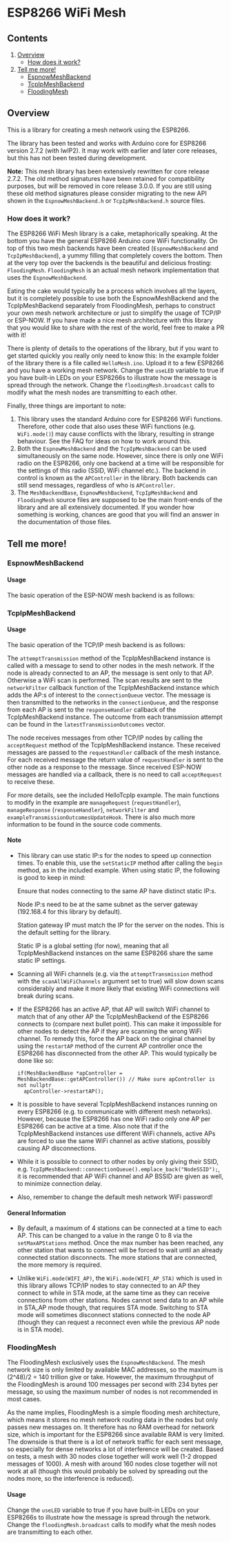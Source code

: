 # ESP8266 WiFi Mesh

## Contents
1. [Overview](#Overview)
   * [How does it work?](#Work)
2. [Tell me more!](#More)
   * [EspnowMeshBackend](#EspnowMeshBackendMore)
   * [TcpIpMeshBackend](#TcpIpMeshBackendMore)
   * [FloodingMesh](#FloodingMeshMore)


## <a name="Overview"></a>Overview

This is a library for creating a mesh network using the ESP8266.

The library has been tested and works with Arduino core for ESP8266 version 2.7.2 (with lwIP2). It may work with earlier and later core releases, but this has not been tested during development.

**Note:** This mesh library has been extensively rewritten for core release 2.7.2. The old method signatures have been retained for compatibility purposes, but will be removed in core release 3.0.0. If you are still using these old method signatures please consider migrating to the new API shown in the `EspnowMeshBackend.h` or `TcpIpMeshBackend.h` source files.

### <a name="Work"></a>How does it work?

The ESP8266 WiFi Mesh library is a cake, metaphorically speaking. At the bottom you have the general ESP8266 Arduino core WiFi functionality. On top of this two mesh backends have been created (`EspnowMeshBackend` and `TcpIpMeshBackend`), a yummy filling that completely covers the bottom. Then at the very top over the backends is the beautiful and delicious frosting: `FloodingMesh`. `FloodingMesh` is an actual mesh network implementation that uses the `EspnowMeshBackend`.

Eating the cake would typically be a process which involves all the layers, but it is completely possible to use both the EspnowMeshBackend and the TcpIpMeshBackend separately from FloodingMesh, perhaps to construct your own mesh network architecture or just to simplify the usage of TCP/IP or ESP-NOW. If you have made a nice mesh architecture with this library that you would like to share with the rest of the world, feel free to make a PR with it!

There is plenty of details to the operations of the library, but if you want to get started quickly you really only need to know this: In the example folder of the library there is a file called `HelloMesh.ino`. Upload it to a few ESP8266 and you have a working mesh network. Change the `useLED` variable to true if you have built-in LEDs on your ESP8266s to illustrate how the message is spread through the network. Change the `floodingMesh.broadcast` calls to modify what the mesh nodes are transmitting to each other.

Finally, three things are important to note:

1. This library uses the standard Arduino core for ESP8266 WiFi functions. Therefore, other code that also uses these WiFi functions (e.g. `WiFi.mode()`) may cause conflicts with the library, resulting in strange behaviour. See the FAQ for ideas on how to work around this.
2. Both the `EspnowMeshBackend` and the `TcpIpMeshBackend` can be used simultaneously on the same node. However, since there is only one WiFi radio on the ESP8266, only one backend at a time will be responsible for the settings of this radio (SSID, WiFi channel etc.). The backend in control is known as the `APController` in the library. Both backends can still send messages, regardless of who is `APController`.
3. The `MeshBackendBase`, `EspnowMeshBackend`, `TcpIpMeshBackend` and `FloodingMesh` source files are supposed to be the main front-ends of the library and are all extensively documented. If you wonder how something is working, chances are good that you will find an answer in the documentation of those files.

## <a name="More"></a>Tell me more!

### <a name="EspnowMeshBackendMore"></a>EspnowMeshBackend

#### Usage

The basic operation of the ESP-NOW mesh backend is as follows:

### <a name="TcpIpMeshBackendMore"></a>TcpIpMeshBackend

#### Usage

The basic operation of the TCP/IP mesh backend is as follows:

The `attemptTransmission` method of the TcpIpMeshBackend instance is called with a message to send to other nodes in the mesh network. If the node is already connected to an AP, the message is sent only to that AP. Otherwise a WiFi scan is performed. The scan results are sent to the `networkFilter` callback function of the TcpIpMeshBackend instance which adds the AP:s of interest to the `connectionQueue` vector. The message is then transmitted to the networks in the `connectionQueue`, and the response from each AP is sent to the `responseHandler` callback of the TcpIpMeshBackend instance. The outcome from each transmission attempt can be found in the `latestTransmissionOutcomes` vector.

The node receives messages from other TCP/IP nodes by calling the `acceptRequest` method of the TcpIpMeshBackend instance. These received messages are passed to the `requestHandler` callback of the mesh instance. For each received message the return value of `requestHandler` is sent to the other node as a response to the message. Since received ESP-NOW messages are handled via a callback, there is no need to call `acceptRequest` to receive these.

For more details, see the included HelloTcpIp example. The main functions to modify in the example are `manageRequest` (`requestHandler`), `manageResponse` (`responseHandler`), `networkFilter` and `exampleTransmissionOutcomesUpdateHook`. There is also much more information to be found in the source code comments.

#### Note

* This library can use static IP:s for the nodes to speed up connection times. To enable this, use the `setStaticIP` method after calling the `begin` method, as in the included example. When using static IP, the following is good to keep in mind:

  Ensure that nodes connecting to the same AP have distinct static IP:s.

  Node IP:s need to be at the same subnet as the server gateway (192.168.4 for this library by default).

  Station gateway IP must match the IP for the server on the nodes. This is the default setting for the library.

  Static IP is a global setting (for now), meaning that all TcpIpMeshBackend instances on the same ESP8266 share the same static IP settings.

* Scanning all WiFi channels (e.g. via the `attemptTransmission` method with the `scanAllWiFiChannels` argument set to true) will slow down scans considerably and make it more likely that existing WiFi connections will break during scans.

* If the ESP8266 has an active AP, that AP will switch WiFi channel to match that of any other AP the TcpIpMeshBackend of the ESP8266 connects to (compare next bullet point). This can make it impossible for other nodes to detect the AP if they are scanning the wrong WiFi channel. To remedy this, force the AP back on the original channel by using the `restartAP` method of the current AP controller once the ESP8266 has disconnected from the other AP. This would typically be done like so:

  ```
  if(MeshBackendBase *apController = MeshBackendBase::getAPController()) // Make sure apController is not nullptr
    apController->restartAP();
  ```

* It is possible to have several TcpIpMeshBackend instances running on every ESP8266 (e.g. to communicate with different mesh networks). However, because the ESP8266 has one WiFi radio only one AP per ESP8266 can be active at a time. Also note that if the TcpIpMeshBackend instances use different WiFi channels, active APs are forced to use the same WiFi channel as active stations, possibly causing AP disconnections.

* While it is possible to connect to other nodes by only giving their SSID, e.g. `TcpIpMeshBackend::connectionQueue().emplace_back("NodeSSID");`, it is recommended that AP WiFi channel and AP BSSID are given as well, to minimize connection delay.

* Also, remember to change the default mesh network WiFi password!

#### General Information

* By default, a maximum of 4 stations can be connected at a time to each AP. This can be changed to a value in the range 0 to 8 via the `setMaxAPStations` method. Once the max number has been reached, any other station that wants to connect will be forced to wait until an already connected station disconnects. The more stations that are connected, the more memory is required.

* Unlike `WiFi.mode(WIFI_AP)`, the `WiFi.mode(WIFI_AP_STA)` which is used in this library allows TCP/IP nodes to stay connected to an AP they connect to while in STA mode, at the same time as they can receive connections from other stations. Nodes cannot send data to an AP while in STA_AP mode though, that requires STA mode. Switching to STA mode will sometimes disconnect stations connected to the node AP (though they can request a reconnect even while the previous AP node is in STA mode).

### <a name="FloodingMeshMore"></a>FloodingMesh

The FloodingMesh exclusively uses the `EspnowMeshBackend`. The mesh network size is only limited by available MAC addresses, so the maximum is (2^48)/2 = 140 trillion give or take. However, the maximum throughput of the FloodingMesh is around 100 messages per second with 234 bytes per message, so using the maximum number of nodes is not recommended in most cases.

As the name implies, FloodingMesh is a simple flooding mesh architecture, which means it stores no mesh network routing data in the nodes but only passes new messages on. It therefore has no RAM overhead for network size, which is important for the ESP8266 since available RAM is very limited. The downside is that there is a lot of network traffic for each sent message, so especially for dense networks a lot of interference will be created. Based on tests, a mesh with 30 nodes close together will work well (1-2 dropped messages of 1000). A mesh with around 160 nodes close together will not work at all (though this would probably be solved by spreading out the nodes more, so the interference is reduced).

#### Usage

Change the `useLED` variable to true if you have built-in LEDs on your ESP8266s to illustrate how the message is spread through the network. Change the `floodingMesh.broadcast` calls to modify what the mesh nodes are transmitting to each other.